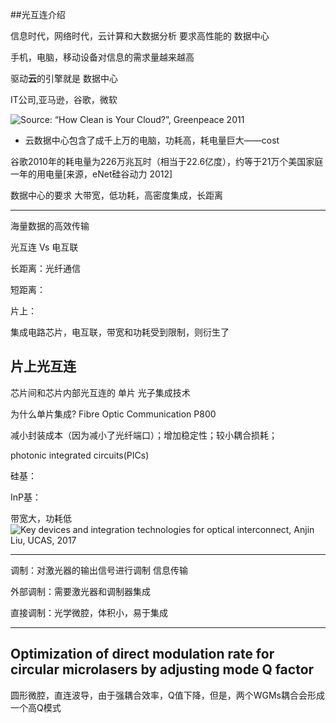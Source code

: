 ##光互连介绍

信息时代，网络时代，云计算和大数据分析 要求高性能的 数据中心

手机，电脑，移动设备对信息的需求量越来越高

驱动**云**的引擎就是 数据中心


IT公司,亚马逊，谷歌，微软

![Source: “How Clean is Your Cloud?”, Greenpeace 2011](https://i.imgur.com/2SWe1kk.jpg)

- 云数据中心包含了成千上万的电脑，功耗高，耗电量巨大——cost

谷歌2010年的耗电量为226万兆瓦时（相当于22.6亿度），约等于21万个美国家庭一年的用电量[来源，eNet硅谷动力 2012]

数据中心的要求 大带宽，低功耗，高密度集成，长距离

---

海量数据的高效传输

光互连 Vs 电互联

长距离：光纤通信

短距离：

片上：

集成电路芯片，电互联，带宽和功耗受到限制，则衍生了 

片上光互连
---
芯片间和芯片内部光互连的 单片 光子集成技术

为什么单片集成? Fibre Optic Communication P800

减小封装成本（因为减小了光纤端口）；增加稳定性；较小耦合损耗；

photonic integrated circuits(PICs)

硅基：

InP基：

带宽大，功耗低
![Key devices and integration technologies for optical interconnect, Anjin Liu, UCAS, 2017](https://i.imgur.com/wHEhDch.jpg)

---

调制：对激光器的输出信号进行调制 信息传输

外部调制：需要激光器和调制器集成

直接调制：光学微腔，体积小，易于集成

---

Optimization of direct modulation rate for circular microlasers by adjusting mode Q factor
-

圆形微腔，直连波导，由于强耦合效率，Q值下降，但是，两个WGMs耦合会形成一个高Q模式





